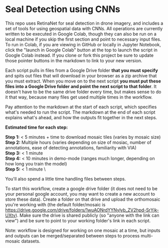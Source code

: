 # Seal Detection using CNNs

This repo uses RetinaNet for seal detection in drone imagery, and includes a set of tools for using geospatial data with CNNs. All operations are currently written to be executed in Google Colab, though they can also be run on a local machine if you skip the first section and point to necessary input files. To run in Colab, if you are viewing in GitHub or locally in Jupyter Notebook, click the "launch in Google Colab" button at the top to launch the script in Google Colab instead. If you clone or fork this project be sure to update those pointer buttons in the markdown to link to your new version.

Each script pulls in files from a Google Drive folder <b> that you must specify </b> and spits out files that will download in your browser as a zip archive that you must extract. When you move on to the next script <b> you must put these files into a Google Drive folder and point the next script to that folder</b>. It doesn't have to be the same drive folder every time, but makes sense to do it that way, because many files get used multiple times in the workflow.

Pay attention to the markdown at the start of each script, which specifies what's needed to run the script. The markdown at the end of each script explains what's ahead, and how the outputs fit together in the next steps.

<b>Estimated time for each step:</b>

<b>Step 1:</b> < 5 minutes + time to download mosaic tiles (varies by mosaic size) \
<b>Step 2:</b> Multiple hours (varies depending on size of mosiac, number of annotations, ease of detecting annotations, familiarity with VIA) \
<b>Step 3:</b> < 1 minute \
<b>Step 4:</b> < 10 minutes in demo-mode (ranges much longer, depending on how long you train the model) \
<b>Step 5:</b> < 1 minute \

You'll also spend a little time handling files between steps.

To start this workflow, create a google drive folder (it does not need to be your personal google account, you may want to create a new account to store these data). Create a folder on that drive and upload the orthomosaic you're working with (the default folder/mosaic is https://drive.google.com/drive/folders/1wuAONrdYYNylyb_ZV2hpd-SrYjk-UXty). Make sure the drive is shared publicly (so "anyone with the link can view") and be sure to point to your working folder's link in each script.

Note: workflow is designed for working on one mosaic at a time, but inputs and outputs can be merged/separated between steps to process multi-mosaic datasets.
